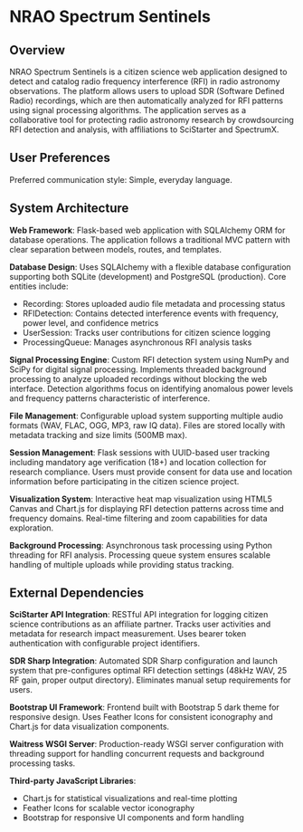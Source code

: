 # NRAO Spectrum Sentinels

## Overview

NRAO Spectrum Sentinels is a citizen science web application designed to detect and catalog radio frequency interference (RFI) in radio astronomy observations. The platform allows users to upload SDR (Software Defined Radio) recordings, which are then automatically analyzed for RFI patterns using signal processing algorithms. The application serves as a collaborative tool for protecting radio astronomy research by crowdsourcing RFI detection and analysis, with affiliations to SciStarter and SpectrumX.

## User Preferences

Preferred communication style: Simple, everyday language.

## System Architecture

**Web Framework**: Flask-based web application with SQLAlchemy ORM for database operations. The application follows a traditional MVC pattern with clear separation between models, routes, and templates.

**Database Design**: Uses SQLAlchemy with a flexible database configuration supporting both SQLite (development) and PostgreSQL (production). Core entities include:
- Recording: Stores uploaded audio file metadata and processing status
- RFIDetection: Contains detected interference events with frequency, power level, and confidence metrics
- UserSession: Tracks user contributions for citizen science logging
- ProcessingQueue: Manages asynchronous RFI analysis tasks

**Signal Processing Engine**: Custom RFI detection system using NumPy and SciPy for digital signal processing. Implements threaded background processing to analyze uploaded recordings without blocking the web interface. Detection algorithms focus on identifying anomalous power levels and frequency patterns characteristic of interference.

**File Management**: Configurable upload system supporting multiple audio formats (WAV, FLAC, OGG, MP3, raw IQ data). Files are stored locally with metadata tracking and size limits (500MB max).

**Session Management**: Flask sessions with UUID-based user tracking including mandatory age verification (18+) and location collection for research compliance. Users must provide consent for data use and location information before participating in the citizen science project.

**Visualization System**: Interactive heat map visualization using HTML5 Canvas and Chart.js for displaying RFI detection patterns across time and frequency domains. Real-time filtering and zoom capabilities for data exploration.

**Background Processing**: Asynchronous task processing using Python threading for RFI analysis. Processing queue system ensures scalable handling of multiple uploads while providing status tracking.

## External Dependencies

**SciStarter API Integration**: RESTful API integration for logging citizen science contributions as an affiliate partner. Tracks user activities and metadata for research impact measurement. Uses bearer token authentication with configurable project identifiers.

**SDR Sharp Integration**: Automated SDR Sharp configuration and launch system that pre-configures optimal RFI detection settings (48kHz WAV, 25 RF gain, proper output directory). Eliminates manual setup requirements for users.

**Bootstrap UI Framework**: Frontend built with Bootstrap 5 dark theme for responsive design. Uses Feather Icons for consistent iconography and Chart.js for data visualization components.

**Waitress WSGI Server**: Production-ready WSGI server configuration with threading support for handling concurrent requests and background processing tasks.

**Third-party JavaScript Libraries**: 
- Chart.js for statistical visualizations and real-time plotting
- Feather Icons for scalable vector iconography
- Bootstrap for responsive UI components and form handling